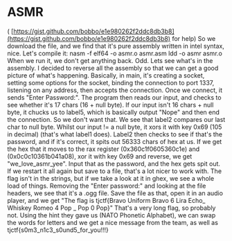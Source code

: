 # ASMR

\( [https://gist.github.com/bobbo/e1e980262f2ddc8db3b8](https://gist.github.com/bobbo/e1e980262f2ddc8db3b8) for help\) So we download the file, and we find that it's pure assembly written in intel syntax, nice. Let's compile it: nasm -f elf64 -o asmr.o asmr.asm ldd -o asmr asmr.o When we run it, we don't get anything back. Odd. Lets see what's in the assembly. I decided to reverse all the assembly so that we can get a good picture of what's happening. Basically, in main, it's creating a socket, setting some options for the socket, binding the connection to port 1337, listening on any address, then accepts the connection. Once we connect, it sends "Enter Password:". The program then reads our input, and checks to see whether it's 17 chars \(16 + null byte\). If our input isn't 16 chars + null byte, it chucks us to label5, which is basically output "Nope" and then end the connection. So we don't want that. We see that label2 compares our last char to null byte. Whilst our input != a null byte, it xors it with key 0x69 \(105 in decimal\) \(that's what label1 does\). Label2 then checks to see if that's the password, and if it's correct, it spits out 56333 chars of hex at us. If we get the hex that it moves to the rax register \(0x360c1f0605360c1e\) and \(0x0c0c10361b041a08\), xor it with key 0x69 and reverse, we get "we_love\_asmr\_yee". Input that as the password, and the hex gets spit out. If we restart it all again but save to a file, that's a lot nicer to work with. The flag isn't in the strings, but if we take a look at it in ghex, we see a whole load of things. Removing the "Enter password:" and looking at the file headers, we see that it's a .ogg file. Save the file as that, open it in an audio player, and we get "The flag is tjctf{Bravo Uniform Bravo 6 Lira Echo_ Whiskey Romeo 4 Pop \_ Pop 0 Pop}" That's a very long flag, so probably not. Using the hint they gave us \(NATO Phonetic Alphabet\), we can swap the words for letters and we get a nice message from the team, as well as tjctf{s0m3\_n1c3\_s0und5\_for\_you!!!}

